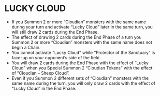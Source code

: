 
# LUCKY CLOUD

*   If you Summon 2 or more “Cloudian” monsters with the same name during your turn and activate “Lucky Cloud” later in the same turn, you will still draw 2 cards during the End Phase.
*   The effect of drawing 2 cards during the End Phase of a turn you Summon 2 or more “Cloudian” monsters with the same name does not begin a Chain.
*   You cannot activate “Lucky Cloud” while “Protector of the Sanctuary” is face-up on your opponent’s side of the field.
*   You will draw 2 cards during the End Phase with the effect of “Lucky Cloud” when you Special Summon 2 “Cloudian Tokens” with the effect of “Cloudian – Sheep Cloud”.
*   Even if you Summon 2 different sets of “Cloudian” monsters with the same name during the turn, you will only draw 2 cards with the effect of “Lucky Cloud” in the End Phase.

  